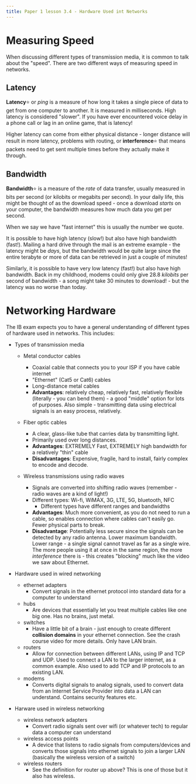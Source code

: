 ```yaml
---
title: Paper 1 lesson 3.4 - Hardware Used int Networks
---
```


# Measuring Speed

When discussing different types of transmission media, it is common to talk about the "speed". There are two different ways of measuring speed in networks.

## Latency

**Latency**:star: or *ping* is a measure of how long it takes a single piece of data to get from one computer to another. It is measured in milliseconds. High latency is considered "slower". If you have ever encountered voice delay in a phone call or lag in an online game, that is latency! 

Higher latency can come from either physical distance - longer distance will result in more latency, problems with routing, or **interference**:star: that means packets need to get sent multiple times before they actually make it through.

## Bandwidth

**Bandwidth**:star: is a measure of the *rate* of data transfer, usually measured in bits per second (or kilobits or megabits per second). In your daily life, this might be thought of as the download speed - once a download *starts* on your computer, the bandwidth measures how much data you get per second. 

When we say we have "fast internet" this is usually the number we quote.

It is possible to have high latency (slow!) but also have high bandwidth (fast!). Mailing a hard drive through the mail is an extreme example - the latency might be *days*, but the bandwidth would be quite large since the entire terabyte or more of data can be retrieved in just a couple of minutes! 

Similarly, it is possible to have very low latency (fast!) but also have high bandwidth. Back in my childhood, modems could only give 28.8 *kilobits* per second of bandwidth - a song might take 30 minutes to download! - but the latency was no worse than today.

# Networking Hardware

The IB exam expects you to have a general understanding of different types of hardware used in networks. This includes:

* Types of transmission media

  * Metal conductor cables
    * Coaxial cable that connects you to your ISP if you have cable internet
    * "Ethernet" (Cat5 or Cat6) cables
    * Long-distance metal cables
    * **Advantages**: relatively cheap, relatively fast, relatively flexible (literally - you can bend them) - a good "middle" option for lots of purposes. Also simple - transmitting data using electrical signals is an easy process, relatively.
  
  * Fiber optic cables
    * A clear, glass-like tube that carries data by transmitting light.
    * Primarily used over long distances.
    * **Advantages**: EXTREMELY Fast, EXTREMELY high bandwidth for a relatively "thin" cable
    * **Disadvantages**: Expensive, fragile, hard to install, fairly complex to encode and decode.

  * Wireless transmissions using radio waves
    * Signals are converted into shifting radio waves (remember - radio waves are a kind of light!)
    * Different types: Wi-fi, WiMAX, 3G, LTE, 5G, bluetooth, NFC
      * Different types have different ranges and bandwidths
    * **Advantages**: Much more convenient, as you do not need to run a cable, so enables connection where cables can't easily go. Fewer physical parts to break. 
    * **Disadvantage**: Potentially less secure since the signals can be detected by any radio antenna. Lower maximum bandwidth. Lower range - a single signal cannot travel as far as a single wire. The more people using it at once in the same region, the more *interference* there is - this creates "blocking" much like the video we saw about Ethernet.


* Hardware used in wired networking
  * ethernet adapters
    * Convert signals in the ethernet protocol into standard data for a computer to understand
  * hubs
    * Are devices that essentially let you treat multiple cables like one big one. Has no brains, just metal.
  * switches
    * Have a little bit of a brain - just enough to create different **collision domains** in your ethernet connection. See the crash course video for more details. Only have LAN brain.
  * routers
    * Allow for connection between different LANs, using IP and TCP and UDP. Used to connect a LAN to the larger internet, as a common example. Also used to add TCP and IP protocols to an existing LAN.
  * modems
    * Converts digital signals to analog signals, used to convert data from an Internet Service Provider into data a LAN can understand. Contains security features etc.
  
* Harware used in wireless networking
  * wireless network adapters
    * Convert radio signals sent over wifi (or whatever tech) to regular data a computer can understand
  * wireless access points
    * A device that listens to radio signals from computers/devices and converts those signals into ethernet signals to join a larger LAN (basically the wireless version of a switch)
  * wireless routers
    * See the definition for router up above? This is one of those but it also has wireless.

